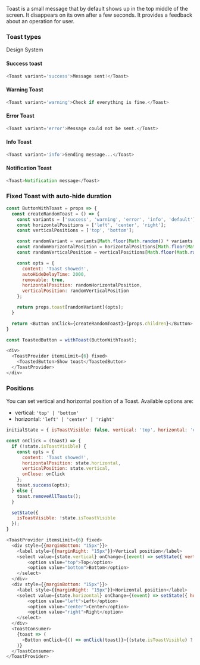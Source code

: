 Toast is a small message that by default shows up in the top middle of the screen. It disappears on its own after a few seconds. It provides a feedback about an operation for user.

### Toast types
Design System

#### Success toast

```js
<Toast variant='success'>Message sent!</Toast>
```

#### Warning Toast

```js
<Toast variant='warning'>Check if everything is fine.</Toast>
```

#### Error Toast

```js
<Toast variant='error'>Message could not be sent.</Toast>
```

#### Info Toast

```js
<Toast variant='info'>Sending message...</Toast>
```

#### Notification Toast

```js
<Toast>Notification message</Toast>
```

### Fixed Toast with auto-hide duration

```js
const ButtonWithToast = props => {
  const createRandomToast = () => {
    const variants = ['success', 'warning', 'error', 'info', 'default'];
    const horizontalPositions = ['left', 'center', 'right'];
    const verticalPositions = ['top', 'bottom'];

    const randomVariant = variants[Math.floor(Math.random() * variants.length)];
    const randomHorizontalPosition = horizontalPositions[Math.floor(Math.random() * horizontalPositions.length)];
    const randomVerticalPosition = verticalPositions[Math.floor(Math.random() * verticalPositions.length)];

    const opts = {
      content: 'Toast showed!',
      autoHideDelayTime: 2000,
      removable: true,
      horizontalPosition: randomHorizontalPosition,
      verticalPosition: randomVerticalPosition
    };

    return props.toast[randomVariant](opts);
  }

  return <Button onClick={createRandomToast}>{props.children}</Button>
}

const ToastedButton = withToast(ButtonWithToast);

<div>
  <ToastProvider itemsLimit={6} fixed>
    <ToastedButton>Show toast</ToastedButton>
  </ToastProvider>
</div>
```

### Positions

You can set vertical and horizontal position of a Toast. Available options are:
- vertical: `'top' | 'bottom'`
- horizontal: `'left' | 'center' | 'right'`

```js
initialState = { isToastVisible: false, vertical: 'top', horizontal: 'center' };

const onClick = (toast) => {
  if (!state.isToastVisible) {
    const opts = {
      content: 'Toast showed!',
      horizontalPosition: state.horizontal,
      verticalPosition: state.vertical,
      onClose: onClick
    };
    toast.success(opts);
  } else {
    toast.removeAllToasts();
  }

  setState({
    isToastVisible: !state.isToastVisible
  });
}

<ToastProvider itemsLimit={6} fixed>
  <div style={{marginBottom: "15px"}}>
    <label style={{marginRight: "15px"}}>Vertical position</label>
    <select value={state.vertical} onChange={(event) => setState({ vertical: event.target.value})}>
        <option value="top">Top</option>
        <option value="bottom">Bottom</option>
    </select>
  </div>
  <div style={{marginBottom: "15px"}}>
    <label style={{marginRight: "15px"}}>Horizontal position</label>
    <select value={state.horizontal} onChange={(event) => setState({ horizontal: event.target.value})}>
        <option value="left">Left</option>
        <option value="center">Center</option>
        <option value="right">Right</option>
    </select>
  </div>
  <ToastConsumer>
    {toast => (
      <Button onClick={() => onClick(toast)}>{(state.isToastVisible) ? 'Hide' : 'Show'} toast</Button>
    )}
  </ToastConsumer>
</ToastProvider>
```
